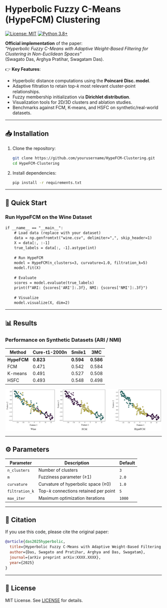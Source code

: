 
# Hyperbolic Fuzzy C-Means (HypeFCM) Clustering

[![License: MIT](https://img.shields.io/badge/License-MIT-yellow.svg)](https://opensource.org/licenses/MIT) 
[![Python 3.8+](https://img.shields.io/badge/Python-3.8%2B-blue.svg)](https://www.python.org/)

**Official implementation** of the paper:  
*"Hyperbolic Fuzzy C-Means with Adaptive Weight-Based Filtering for Clustering in Non-Euclidean Spaces"*  
(Swagato Das, Arghya Pratihar, Swagatam Das).

👉 **Key Features**:  
- Hyperbolic distance computations using the **Poincaré Disc. model**.  
- Adaptive filtration to retain top-𝑘 most relevant cluster-point relationships.  
- Fuzzy membership initialization via **Dirichlet distribution**.  
- Visualization tools for 2D/3D clusters and ablation studies.  
- Benchmarks against FCM, K-means, and HSFC on synthetic/real-world datasets.

---

## 📥 Installation
1. Clone the repository:
   ```bash
   git clone https://github.com/yourusername/HypeFCM-Clustering.git
   cd HypeFCM-Clustering
   ```
2. Install dependencies:
   ```bash
   pip install -r requirements.txt
   ```

---

## 🚀 Quick Start

### Run HypeFCM on the Wine Dataset
```python# Example usage (works in .py and .ipynb)
if __name__ == "__main__":
    # Load data (replace with your dataset)
    data = np.genfromtxt("wine.csv", delimiter=",", skip_header=1)
    X = data[:, :-1]
    true_labels = data[:, -1].astype(int)
    
    # Run HypeFCM
    model = HypeFCM(n_clusters=3, curvature=1.0, filtration_k=5)
    model.fit(X)
    
    # Evaluate
    scores = model.evaluate(true_labels)
    print(f"ARI: {scores['ARI']:.3f}, NMI: {scores['NMI']:.3f}")
    
    # Visualize
    model.visualize(X, dim=2)
```

---

## 📊 Results

### Performance on Synthetic Datasets (ARI / NMI)
| Method       | Cure-t1-2000n | Smile1 | 3MC    |
|--------------|---------------|--------|--------|
| **HypeFCM**     | **0.823**     | **0.594** | **0.586** |
| FCM          | 0.471         | 0.542  | 0.584  |
| K-means      | 0.491         | 0.527  | 0.508  |
| HSFC     | 0.493         | 0.548  | 0.498  |

![Cluster Visualization](figure/HypeFCM_wine.jpg)

---

## ⚙️ Parameters
| Parameter      | Description                          | Default |
|----------------|--------------------------------------|---------|
| `n_clusters`   | Number of clusters                   | `3`     |
| `m`            | Fuzziness parameter (≥1)             | `2.0`   |
| `curvature`    | Curvature of hyperbolic space (≥0)   | `1.0`   |
| `filtration_k` | Top-𝑘 connections retained per point | `5`     |
| `max_iter`     | Maximum optimization iterations      | `1000`  |

---

## 📜 Citation
If you use this code, please cite the original paper:
```bibtex
@article{das2025hyperbolic,
  title={Hyperbolic Fuzzy C-Means with Adaptive Weight-Based Filtering for Clustering in Non-Euclidean Spaces},
  author={Das, Swagato and Pratihar, Arghya and Das, Swagatam},
  journal={arXiv preprint arXiv:XXXX.XXXX},
  year={2025}
}
```

---

## 📄 License
MIT License. See [LICENSE](LICENSE) for details.
